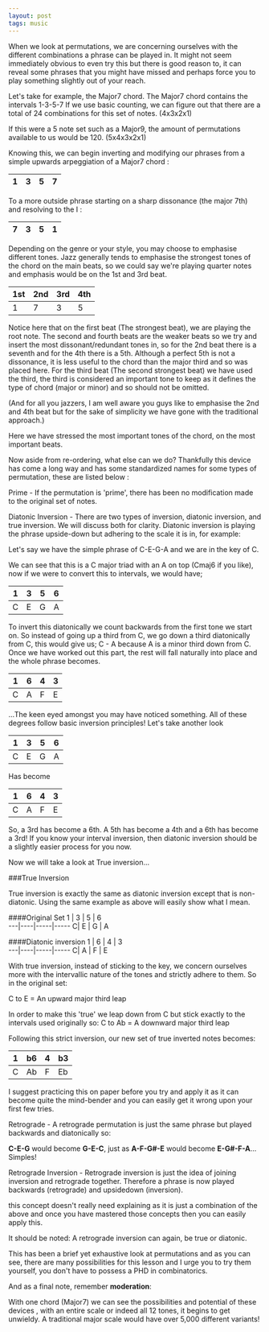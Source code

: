 ```yaml
---
layout: post
tags: music
---
```


When we look at permutations, we are concerning ourselves with the different combinations a phrase can be played in. It might not seem immediately obvious to even try this but there is good reason to, it can reveal some phrases that you might have missed and perhaps force you to play something slightly out of your reach.

Let's take for example, the Major7 chord.
The Major7 chord contains the intervals 1-3-5-7
If we use basic counting, we can figure out that there are a total of 24 combinations for this set of notes. (4x3x2x1)

If this were a 5 note set such as a Major9, the amount of permutations available to us would be 120. (5x4x3x2x1)

Knowing this, we can begin inverting and modifying our phrases from a simple upwards arpeggiation of a Major7 chord :

1  |  3 | 5    | 7   
---|----|-----|-----

To a more outside phrase starting on a sharp dissonance (the major 7th) and resolving to the I :

7  |  3 | 5    | 1   
---|----|-----|-----

Depending on the genre or your style, you may choose to emphasise different tones. Jazz generally tends to emphasise the strongest tones of the chord on the main beats, so we could say we're playing quarter notes and emphasis would be on the 1st and 3rd beat.

1st  | 2nd  | 3rd    | 4th   
---|----|-----|-----
1|  7   | 3   | 5

Notice here that on the first beat (The strongest beat), we are playing the root note. The second and fourth beats are the weaker beats so we try and insert the most dissonant/redundant tones in, so for the 2nd beat there is a seventh and for the 4th there is a 5th. Although a perfect 5th is not a dissonance, it is less useful to the chord than the major third and so was placed here.
For the third beat (The second strongest beat) we have used the third, the third is considered an important tone to keep as it defines the type of chord (major or minor) and so should not be omitted.

(And for all you jazzers, I am well aware you guys like to emphasise the 2nd and 4th beat but for the sake of simplicity we have gone with the traditional approach.)
 
Here we have stressed the most important tones of the chord, on the most important beats.

Now aside from re-ordering, what else can we do?
Thankfully this device has come a long way and has some standardized names for some types of permutation, these are listed below :

Prime - If the permutation is 'prime', there has been no modification made to the original set of notes.    

Diatonic Inversion - There are two types of inversion, diatonic inversion, and true inversion. We will discuss both for clarity. Diatonic inversion is playing the phrase upside-down but adhering to the scale it is in, for example:

Let's say we have the simple phrase of C-E-G-A and we are in the key of C.

We can see that this is a C major triad with an A on top (Cmaj6 if you like), now if we were to convert this to intervals, we would have;

1  | 3  | 5    | 6   
---|----|-----|-----
C|  E   | G   | A  

To invert this diatonically we count backwards from the first tone we start on. So instead of going up a third from C, we go down a third diatonically from C, this would give us;
C - A
because A is a minor third down from C.
Once we have worked out this part, the rest will fall naturally into place and the whole phrase becomes.

1  | 6  | 4    | 3   
---|----|-----|-----
C|  A   | F   | E

...The keen eyed amongst you may have noticed something. All of these degrees follow basic inversion principles!
Let's take another look

1  | 3  | 5    | 6   
---|----|-----|-----
C|  E   | G   | A  

Has become

1  | 6  | 4    | 3   
---|----|-----|-----
C|  A   | F   | E

So, a 3rd has become a 6th. A 5th has become a 4th and a 6th has become a 3rd!
If you know your interval inversion, then diatonic inversion should be a slightly easier process for you now.

Now we will take a look at True inversion...

###True Inversion

True inversion is exactly the same as diatonic inversion except that is non-diatonic. Using the same example as above will easily show what I mean.

####Original Set
1  | 3  | 5    | 6   
---|----|-----|-----
C|  E   | G   | A  


####Diatonic inversion
1  | 6  | 4    | 3   
---|----|-----|-----
C|  A   | F   | E

With true inversion, instead of sticking to the key, we concern ourselves more with the intervallic nature of the tones and strictly adhere to them.
So in the original set:

C to E = An upward major third leap

In order to make this 'true' we leap down from C but stick exactly to the intervals used originally so:
C to Ab = A downward major third leap

Following this strict inversion, our new set of true inverted notes becomes:

1  | b6  | 4    | b3   
---|----|-----|-----
C|  Ab   | F   | Eb

I suggest practicing this on paper before you try and apply it as it can become quite the mind-bender and you can easily get it wrong upon your first few tries.

Retrograde - A retrograde permutation is just the same phrase but played backwards and diatonically so:

**C-E-G** would become **G-E-C**, just as **A-F-G#-E** would become **E-G#-F-A**... Simples!

Retrograde Inversion -  Retrograde inversion is just the idea of joining inversion and retrograde together. Therefore a phrase is now played backwards (retrograde) and upsidedown (inversion).

this concept doesn't really need explaining as it is just a combination of the above and once you have mastered those concepts then you can easily apply this.

It should be noted: A retrograde inversion can again, be true or diatonic.

 This has been a brief yet exhaustive look at permutations and as you can see, there are many possibilities for this lesson and I urge you to try them yourself, you don't have to possess a PHD in combinatorics.

And as a final note, remember **moderation**:

With one chord (Major7) we can see the possibilities and potential of these devices , with an entire scale or indeed all 12 tones, it begins to get unwieldy. A traditional major scale would have over 5,000 different variants!
